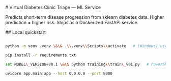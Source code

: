 \# Virtual Diabetes Clinic Triage — ML Service

Predicts short-term disease progression from sklearn diabetes data. Higher prediction ≈ higher risk. Ships as a Dockerized FastAPI service.



\## Local quickstart

```bash

python -m venv .venv \&\& .\\.venv\\Scripts\\activate   # (Windows) use 'source .venv/bin/activate' on macOS/Linux

pip install -r requirements.txt

set MODEL\_VERSION=v0.1 \&\& python training\\train\_v01.py   # PowerShell: $env:MODEL\_VERSION="v0.1"; python training\\train\_v01.py

uvicorn app.main:app --host 0.0.0.0 --port 8000



